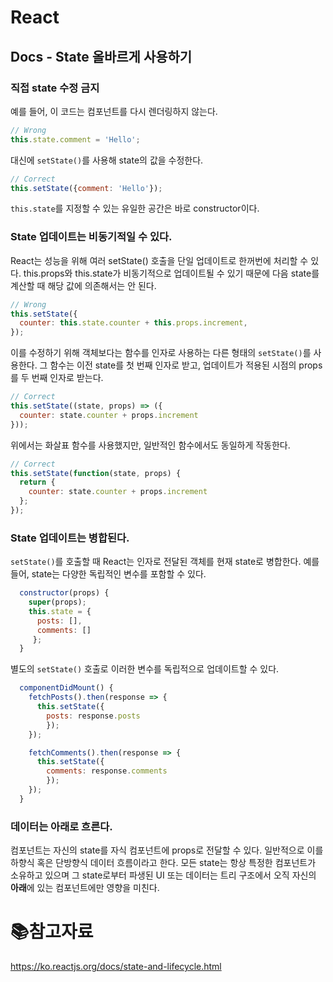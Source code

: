 # React

## Docs - State 올바르게 사용하기

### 직접 state 수정 금지

예를 들어, 이 코드는 컴포넌트를 다시 렌더링하지 않는다.

```js
// Wrong
this.state.comment = 'Hello';
```

대신에 `setState()`를 사용해 state의 값을 수정한다.

```js
// Correct
this.setState({comment: 'Hello'});
```

`this.state`를 지정할 수 있는 유일한 공간은 바로 constructor이다.

### State 업데이트는 비동기적일 수 있다.

React는 성능을 위해 여러 setState() 호출을 단일 업데이트로 한꺼번에 처리할 수 있다. this.props와 this.state가 비동기적으로 업데이트될 수 있기 때문에 다음 state를 계산할 때 해당 값에 의존해서는 안 된다.

```js
// Wrong
this.setState({
  counter: this.state.counter + this.props.increment,
});
```

이를 수정하기 위해 객체보다는 함수를 인자로 사용하는 다른 형태의 `setState()`를 사용한다. 그 함수는 이전 state를 첫 번째 인자로 받고, 업데이트가 적용된 시점의 props를 두 번째 인자로 받는다.

```js
// Correct
this.setState((state, props) => ({
  counter: state.counter + props.increment
}));
```

위에서는 화살표 함수를 사용했지만, 일반적인 함수에서도 동일하게 작동한다.

```js
// Correct
this.setState(function(state, props) {
  return {
    counter: state.counter + props.increment
  };
});
```

### State 업데이트는 병합된다.

`setState()`를 호출할 때 React는 인자로 전달된 객체를 현재 state로 병합한다. 예를 들어, state는 다양한 독립적인 변수를 포함할 수 있다.

```js
  constructor(props) {
    super(props);
    this.state = {
      posts: [],
      comments: []
     };
  }
```

별도의 `setState()` 호출로 이러한 변수를 독립적으로 업데이트할 수 있다.

```js
  componentDidMount() {
    fetchPosts().then(response => {
      this.setState({
        posts: response.posts
        });
    });

    fetchComments().then(response => {
      this.setState({
        comments: response.comments
        });
    });
  }
```

### 데이터는 아래로 흐른다.

컴포넌트는 자신의 state를 자식 컴포넌트에 props로 전달할 수 있다. 일반적으로 이를 하향식 혹은 단방향식 데이터 흐름이라고 한다. 모든 state는 항상 특정한 컴포넌트가 소유하고 있으며 그 state로부터 파생된 UI 또는 데이터는 트리 구조에서 오직 자신의 **아래**에 있는 컴포넌트에만 영향을 미친다.

# :books:참고자료

https://ko.reactjs.org/docs/state-and-lifecycle.html